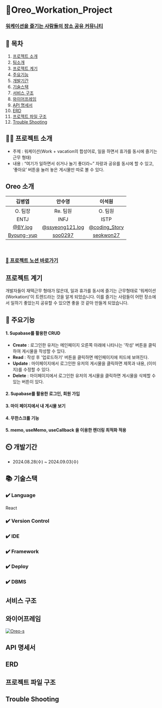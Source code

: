 # Oreo_Workation_Project

### [ 워케이션을 즐기는 사람들의 장소 공유 커뮤니티 ](https://www.notion.so/teamsparta/5-5-e8dede345edd4fe3940e63dd6a7074c8)

## 📖 목차

1. [프로젝트 소개](#프로젝트-소개)
2. [팀소개](#팀소개)
3. [프로젝트 계기](#프로젝트-계기)
4. [주요기능](#주요기능)
5. [개발기간](#개발기간)
6. [기술스택](#기술스택)
7. [서비스 구조](#서비스-구조)
8. [와이어프레임](#와이어프레임)
9. [API 명세서](#API-명세서)
10. [ERD](#ERD)
11. [프로젝트 파일 구조](#프로젝트-파일-구조)
12. [Trouble Shooting](#trouble-shooting)

## 👨‍🏫 프로젝트 소개

- 주제 : 워케이션(Work + vacation의 합성어로, 일을 하면서 휴가를 동시에 즐기는 근무 형태)
- 내용 : “여기가 일하면서 쉬거나 놀기 좋더라~” 자랑과 공유를 동시에 할 수 있고, ‘좋아요’ 버튼을 눌러 놓은 게시물만 따로 볼 수 있다.

## Oreo 소개

|                   김병엽                    |                        안수영                         |                     이석원                      |
| :-----------------------------------------: | :---------------------------------------------------: | :---------------------------------------------: |
|                   O. 팀장                   |                       Re. 팀원                        |                     O. 팀원                     |
|                    ENTJ                     |                         INFJ                          |                      ISTP                       |
|   [@BY.log](https://velog.io/@quxx/posts)   | [@ssyeong121.log](https://velog.io/@ssyeong121/posts) | [@coding_Story](https://record165.tistory.com/) |
| [Byoung-yup](https://github.com/Byoung-yup) |         [soo0297](https://github.com/soo0297)         |    [seokwon27](https://github.com/seokwon27)    |

<br>

### [👊 프로젝트 노션 바로가기](https://www.notion.so/teamsparta/5-5-e8dede345edd4fe3940e63dd6a7074c8)

## 프로젝트 계기

개발자들이 재택근무 형태가 많은데, 일과 휴가를 동시에 즐기는 근무형태로 '워케이션(Workation)'이 트렌드라는 것을 알게 되었습니다. 이를 즐기는 사람들이 어떤 장소에서 일하기 좋았는지 공유할 수 있으면 좋을 것 같아 만들게 되었습니다.

## 💜 주요기능

#### 1. Supabase를 활용한 CRUD

- **Create** : 로그인한 유저는 메인페이지 오른쪽 아래에 나타나는 '작성' 버튼을 클릭하여 게시물을 작성할 수 있다.
- **Read** : 작성 후 '업로드하기' 버튼을 클릭하면 메인페이지에 피드에 보여진다.
- **Update** : 마이페이지에서 로그인한 유저의 게시물을 클릭하면 제목과 내용, (이미지)를 수정할 수 있다.
- **Delete** : 마이페이지에서 로그인한 유저의 게시물을 클릭하면 게시물을 삭제할 수 있는 버튼이 있다.

#### 2. Supabase를 활용한 로그인, 회원 가입

#### 3. 마이 페이지에서 내 게시물 보기

#### 4. 무한스크롤 기능

#### 5. memo, useMemo, useCallback 을 이용한 렌더링 최적화 적용

## ⏲️ 개발기간

- 2024.08.28(수) ~ 2024.09.03(수)

## 📚️ 기술스택

### ✔️ Language

React

### ✔️ Version Control

### ✔️ IDE

### ✔️ Framework

### ✔️ Deploy

### ✔️ DBMS

## 서비스 구조

## 와이어프레임

<a href="https://ibb.co/0hd4vWJ"><img src="https://i.ibb.co/hDtQwn8/Oreo-s.png" alt="Oreo-s" border="0" /></a>

## API 명세서

## ERD

## 프로젝트 파일 구조

## Trouble Shooting
